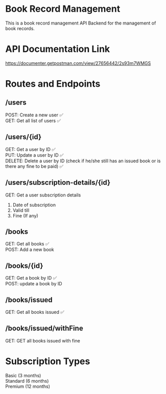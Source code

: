 # Book Record Management

This is a book record management API Backend for the management of book records.

# API Documentation Link

https://documenter.getpostman.com/view/27656442/2s93m7WMGS

# Routes and Endpoints

## /users
POST: Create a new user ✅<br>
GET: Get all list of users ✅<br>

## /users/{id}
GET: Get a user by ID ✅<br>
PUT: Update a user by ID ✅<br>
DELETE: Delete a user by ID (check if he/she still has an issued book or is there any fine to be paid) ✅<br>

## /users/subscription-details/{id}
GET: Get a user subscription details<br>
1. Date of subscription<br>
2. Valid till<br>
3. Fine (If any)<br>

## /books
GET: Get all books ✅<br>
POST: Add a new book<br>

## /books/{id}
GET: Get a book by ID ✅<br>
POST: update a book by ID<br>

## /books/issued
GET: Get all books issued ✅<br>

## /books/issued/withFine
GET: GET all books issued with fine<br>

# Subscription Types
Basic (3 months)<br>
Standard (6 months)<br>
Premium (12 months)<br>
